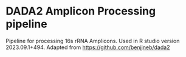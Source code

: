 # DADA2 Amplicon Processing pipeline
 Pipeline for processing 16s rRNA Amplicons. 
 Used in R studio version 2023.09.1+494.
 Adapted from https://github.com/benjjneb/dada2
